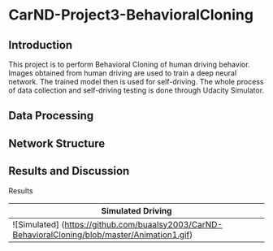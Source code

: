 # CarND-Project3-BehavioralCloning

## Introduction
This project is to perform Behavioral Cloning of human driving behavior. Images obtained from human driving are used to train a deep neural network. The trained model then is used for self-driving. The whole process of data collection and self-driving testing is done through Udacity Simulator.  

## Data Processing

## Network Structure

## Results and Discussion

Results

| Simulated  Driving  |
| ------------------- |
|![Simulated] (https://github.com/buaalsy2003/CarND-BehavioralCloning/blob/master/Animation1.gif) | 
